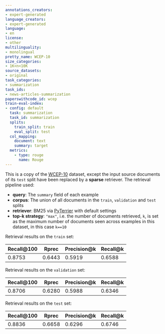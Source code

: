 ```yaml
---
annotations_creators:
- expert-generated
language_creators:
- expert-generated
language:
- en
license:
- other
multilinguality:
- monolingual
pretty_name: WCEP-10
size_categories:
- 1K<n<10K
source_datasets:
- original
task_categories:
- summarization
task_ids:
- news-articles-summarization
paperswithcode_id: wcep
train-eval-index:
- config: default
  task: summarization
  task_id: summarization
  splits:
    train_split: train
    eval_split: test
  col_mapping:
    document: text
    summary: target
  metrics:
    - type: rouge
      name: Rouge
---
```


This is a copy of the [WCEP-10](https://huggingface.co/datasets/ccdv/WCEP-10) dataset, except the input source documents of its `test` split have been replaced by a __sparse__ retriever. The retrieval pipeline used:

- __query__: The `summary` field of each example
- __corpus__: The union of all documents in the `train`, `validation` and `test` splits
- __retriever__: BM25 via [PyTerrier](https://pyterrier.readthedocs.io/en/latest/) with default settings
- __top-k strategy__: `"max"`, i.e. the number of documents retrieved, `k`, is set as the maximum number of documents seen across examples in this dataset, in this case `k==10`

Retrieval results on the `train` set:

| Recall@100 | Rprec | Precision@k | Recall@k |
| ----------- | ----------- | ----------- | ----------- |
| 0.8753 | 0.6443 | 0.5919 | 0.6588 |

Retrieval results on the `validation` set:

| Recall@100 | Rprec | Precision@k | Recall@k |
| ----------- | ----------- | ----------- | ----------- |
| 0.8706 | 0.6280 | 0.5988 | 0.6346 |

Retrieval results on the `test` set:

| Recall@100 | Rprec | Precision@k | Recall@k |
| ----------- | ----------- | ----------- | ----------- |
| 0.8836 | 0.6658 | 0.6296 | 0.6746 |